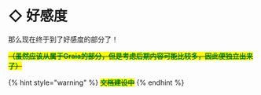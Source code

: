 # ◇ 好感度

那么现在终于到了好感度的部分了！

~~<mark style="color:green;">**（虽然应该从属于Graia的部分，但是考虑后期内容可能比较多，因此便独立出来了）**</mark>~~

{% hint style="warning" %}
~~<mark style="color:green;">**文档建设中**</mark>~~
{% endhint %}
